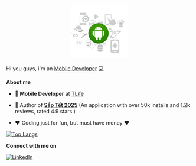 <p align="center"  target="_blank"><a href="http://thanhnh98.github.io/"><img width="30%" src="./assets/hello.png" /></a></p>

Hi you guys, i'm an [Mobile Developer](https://thanhnh98.github.io/#/) 💻

**About me**

- 💼 **Mobile Developer** at [TLife](https://play.google.com/store/apps/dev?id=5540559479839330036)

- 🎉 Author of [**Sắp Tết 2025**](https://play.google.com/store/apps/details?id=com.thanh_nguyen.tet_count_down) (An application with over 50k installs and 1.2k reviews, rated 4.9 stars.)

- ❤️ Coding just for fun, but must have money ❤️

  

[![Top Langs](https://github-readme-stats.vercel.app/api/top-langs/?username=thanhnh98&layout=compact&theme=tokyonight)](https://github.com/anuraghazra/github-readme-stats)
  
**Connect with me on**

<a href="https://www.linkedin.com/in/thanh-nguyen-hoai-512616181/"><img src="https://img.shields.io/badge/linkedin-%230077B5.svg?style=for-the-badge&logo=linkedin&logoColor=white" alt="LinkedIn"/></a>
<!-- 
![thanhnh98's GitHub stats](https://github-readme-stats.vercel.app/api?username=thanhnh98&show_icons=true&theme=tokyonight)


[![Top Langs](https://github-readme-stats.vercel.app/api/top-langs/?username=thanhnh98&layout=compact&theme=tokyonight)](https://github.com/anuraghazra/github-readme-stats)
 -->
